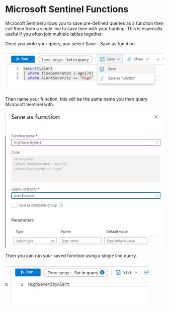 # Microsoft Sentinel Functions

Microsoft Sentinel allows you to save pre-defined queries as a function then call them from a single line to save time with your hunting. This is especially useful if you often join multiple tables together.

Once you write your query, you select Save - Save as function

![Save as function](readmeimages/function1.png)

Then name your function, this will be the same name you then query Microsoft Sentinel with.

![Select name for function](readmeimages/function2.png)

Then you can run your saved function using a single line query.

![Run function](readmeimages/function3.png)
